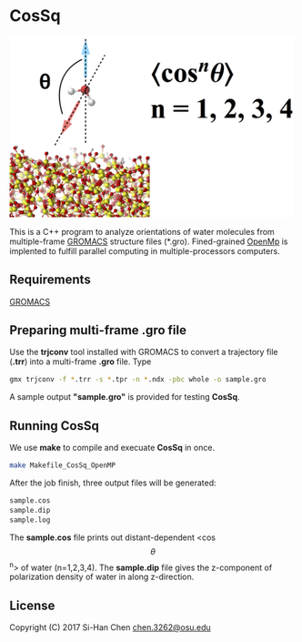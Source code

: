 # CosSq

<img src ="https://github.com/chen3262/CosSq/blob/master/pic.png" width="500">

This is a C++ program to analyze orientations of water molecules from multiple-frame [GROMACS](http://www.gromacs.org/) structure files (*.gro). Fined-grained [OpenMp](http://www.openmp.org) is implented to fulfill parallel computing in multiple-processors computers.

## Requirements
[GROMACS](http://www.gromacs.org/)

## Preparing multi-frame .gro file

Use the **trjconv** tool installed with GROMACS to convert a trajectory file (**.trr**) into a multi-frame **.gro** file. Type

```bash
gmx trjconv -f *.trr -s *.tpr -n *.ndx -pbc whole -o sample.gro
```

A sample output **"sample.gro"** is provided for testing **CosSq**.

## Running CosSq

We use **make** to compile and execuate **CosSq** in once. 

```bash
make Makefile_CosSq_OpenMP
```

After the job finish, three output files will be generated:

```bash
sample.cos
sample.dip
sample.log
```

The **sample.cos** file prints out distant-dependent <cos$$\theta$$<sup>n</sup>> of water (n=1,2,3,4). The **sample.dip** file gives the z-component of polarization density of water in along z-direction.

## License

Copyright (C) 2017 Si-Han Chen chen.3262@osu.edu
